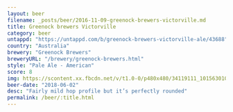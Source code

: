 ```yaml
---
layout: beer
filename: _posts/beer/2016-11-09-greenock-brewers-victorville.md
title: Greenock brewers Victorville
category: beer
untappd: "https://untappd.com/b/greenock-brewers-victorville-ale/43688"
country: "Australia"
brewery: "Greenock Brewers"
breweryURL: "/brewery/greenock-brewers.html"
style: "Pale Ale - American"
score: 8
img: https://scontent.xx.fbcdn.net/v/t1.0-0/p480x480/34119111_10156301081818745_3871878086374981632_n.jpg?_nc_cat=108&_nc_ht=scontent.xx&oh=ce2e6d556ff82c4b47bf6b1e353d94c7&oe=5D6F6E52
beer-date: "2018-06-02"
desc: "Fairly mild hop profile but it’s perfectly rounded"
permalink: /beer/:title.html
---
```

